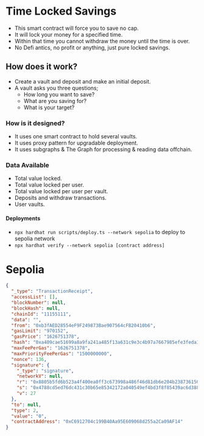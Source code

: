 # Time Locked Savings

- This smart contract will force you to save no cap.
- It will lock your money for a specified time.
- Within that time you cannot withdraw the money until the time is over.
- No Defi antics, no profit or anything, just pure locked savings.


## How does it work?

- Create a vault and deposit and make an initial deposit.
- A vault asks you three questions;
    - How long you want to save?
    - What are you saving for?
    - What is your target?

### How is it designed?

- It uses one smart contract to hold several vaults.
- It uses proxy pattern for upgradable deployment.
- It uses subgraphs & The Graph for processing &  reading data offchain.

### Data Available

- Total value locked.
- Total value locked per user.
- Total value locked per user per vault.
- Deposits and withdraw transactions.
- User vaults.


#### Deployments
- `npx hardhat run scripts/deploy.ts --network sepolia` to deploy to sepolia network
- `npx hardhat verify --network sepolia [contract address]`


Sepolia
========
```json
{
  "_type": "TransactionReceipt",
  "accessList": [],
  "blockNumber": null,
  "blockHash": null,
  "chainId": "11155111",
  "data": "",
  "from": "0xb3fAED28554eF9F249873Bae907564cFB20410b6",
  "gasLimit": "970152",
  "gasPrice": "1626751378",
  "hash": "0xa409cae51699a8a9fa241a485f13a631c9e3c4b97a7667985efe3feda1e75d33",
  "maxFeePerGas": "1626751378",
  "maxPriorityFeePerGas": "1500000000",
  "nonce": 136,
  "signature": {
    "_type": "signature",
    "networkV": null,
    "r": "0x8805b5fd6b523a4f400ea0ff3c673998a486f46d81db6e204b23873615094e51",
    "s": "0x4788cd5ed76dc431c30b65e85342172a040549ef4bd3f8f85439ac6d388b1a71",
    "v": 27
  },
  "to": null,
  "type": 2,
  "value": "0",
  "contractAddress": "0xC6912704c199B40Aa95E609068d255a2Ca09AF14"
}
```